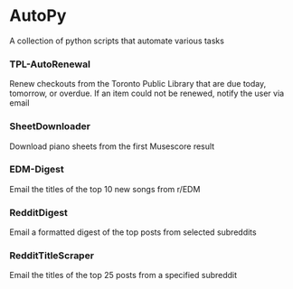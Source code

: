 # AutoPy

A collection of python scripts that automate various tasks

### TPL-AutoRenewal
Renew checkouts from the Toronto Public Library that are due today, tomorrow, or overdue. If an item could not be renewed, notify the user via email

### SheetDownloader
Download piano sheets from the first Musescore result

### EDM-Digest
Email the titles of the top 10 new songs from r/EDM

### RedditDigest
Email a formatted digest of the top posts from selected subreddits

### RedditTitleScraper
Email the titles of the top 25 posts from a specified subreddit
